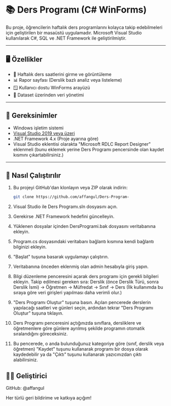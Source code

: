 # 📚 Ders Programı (C# WinForms)

Bu proje, öğrencilerin haftalık ders programlarını kolayca takip edebilmeleri için geliştirilen bir masaüstü uygulamadır. Microsoft Visual Studio kullanılarak C#, SQL ve .NET Framework ile geliştirilmiştir.

---

## 🖥️ Özellikler

- 📅 Haftalık ders saatlerini girme ve görüntüleme
- 📊 Rapor sayfası (Derslik bazlı analiz veya listeleme)
- 🪟 Kullanıcı dostu WinForms arayüzü
- 💾 Dataset üzerinden veri yönetimi

---

## 🔧 Gereksinimler

- Windows işletim sistemi
- [Visual Studio 2019 veya üzeri](https://visualstudio.microsoft.com/)
- .NET Framework 4.x (Proje ayarına göre)
- Visual Studio eklentisi olarakta "Microsoft RDLC Report Designer" eklenmeli (bunu eklemek yerine Ders Programı pencersinde olan kaydet kısmını çıkartabilirsiniz.)

---

## 🚀 Nasıl Çalıştırılır

1. Bu projeyi GitHub'dan klonlayın veya ZIP olarak indirin:
   ```bash
   git clone https://github.com/affangul/Ders-Program-
2. Visual Studio ile Ders Programı.sln dosyasını açın.

3. Gerekirse .NET Framework hedefini güncelleyin.

4. Yüklenen dosyalar içinden DersProgrami.bak dosyasını veritabanına ekleyin.

5. Program.cs dosyasındaki veritabanı bağlantı kısmına kendi bağlantı bilginizi ekleyin.

6. "Başlat" tuşuna basarak uygulamayı çalıştırın.

7. Veritabanına önceden eklenmiş olan admin hesabıyla giriş yapın.

8. Bilgi düzenleme penceresini açarak ders programı için gerekli bilgileri ekleyin. Takip edilmesi gereken sıra:
Derslik (önce Derslik Türü, sonra Derslik İsmi) → Öğretmen → Müfredat → Sınıf → Ders
(İlk kullanımda bu sıraya göre veri girişleri yapılması daha verimli olur.)

9. "Ders Programı Oluştur" tuşuna basın. Açılan pencerede derslerin yapılacağı saatleri ve günleri seçin, ardından tekrar "Ders Programı Oluştur" tuşuna tıklayın.

10. Ders Programı penceresini açtığınızda sınıflara, dersliklere ve öğretmenlere göre günlere ayrılmış şekilde programın otomatik sıralandığını göreceksiniz.

11. Bu pencerede, o anda bulunduğunuz kategoriye göre (sınıf, derslik veya öğretmen) "Kaydet" tuşunu kullanarak programı bir dosya olarak kaydedebilir ya da "Çıktı" tuşunu kullanarak yazıcınızdan çıktı alabilirsiniz.



## 👨‍💻 Geliştirici
GitHub: @affangul

Her türlü geri bildirime ve katkıya açığım!

